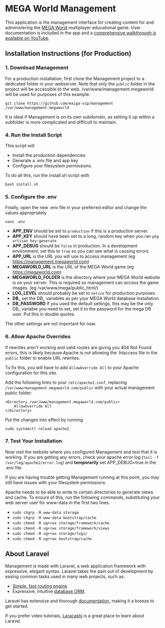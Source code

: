 # MEGA World Management
This application is the management interface for creating content for and administering the [MEGA World](https://github.com/maiga-vip/mega) multiplayer educational game.
User documentation is included in the app and a [comprehensive walkthrough is available on YouTube](https://www.youtube.com/watch?v=SAL6YAYWuFo).

## Installation Instructions (for Production)
### 1. Download Management
For a production installation, first clone the Management project to a dedicated folder in your webserver. Note that only the ```public``` folder in the project will be accessible to the web. /var/www/management.megaworld will be used for purposes of this example.

```git clone https://github.com/maiga-vip/management /var/www/management.megaworld ```

It is ideal if Management is on its own subdomain, as setting it up within a subfolder is more complicated and difficult to maintain.

### 4. Run the Install Script
This script will
* Install the production dependencies
* Generate a .env file and app key
* Configure your filesystem permissions.

To do all this, run the install.sh script with

```bash install.sh```


### 5. Configure the .env
Finally, open the new .env file in your preferred editor and change the values appropriately

```nano .env```

* **APP_ENV** should be set to ```production``` if this is a production server.
* **APP_KEY** should have been set to a long, random key when you ran ```php artisan key:generate```
* **APP_DEBUG** should be ```false``` in production. In a development environment, set this to ```true``` so you can see what is causing errors. 
* **APP_URL** is the URL you will use to access management (eg https://management.megaworld.com)
* **MEGAWORLD_URL** is the URL of the MEGA World game (eg https://megaworld.com)
* **MEGAWORLD_FOLDER** is the directory where your MEGA World website is on your server. This is required so management can access the game images. (eg /var/www/mega/public_html/)
* **LOG_LEVEL** should probably be set to ```notice``` for production purposes.
* **DB_** set the DB_ variables as per your MEGA World database installation.
* **DB_PASSWORD** If you used the default settings, this may be the only DB_ variable you need to set, set it to the password for the mega DB user. Put this in double quotes.

The other settings are not important for now.

### 6. Allow Apache Overrides
If rewrites aren't working and valid routes are giving you 404 Not Found errors, this is likely because Apache is not allowing the .htaccess file in the ```public``` folder to enable URL rewrites.

To fix this, you will have to add ```AllowOverride All``` to your Apache configuration for this site.

Add the following lines to your ```/etc/apache2.conf```, replacing ```/var/www/management.megaworld.com/public``` with your actual management public folder:
```apacheconf
<Directory /var/www/management.megaworld.com/public>
    AllowOverride All
</Directory>
```
Put the changes into effect by running

```sudo systemctl reload apache2```

### 7. Test Your Installation
Now visit the website where you configured Management and test that it is working. If you are getting any errors, check your apache error log (```tail -f /var/log/apache2/error.log```) and **temporarily** set APP_DEBUG=true in the .env file.

If you are having trouble getting Management running at this point, you may still have issues with your filesystem permissions.

Apache needs to be able to write to certain directories to generate views and cache. To ensure of this, run the following commands, substituting your web server user for www-data in the first two lines.
* ```sudo chgrp -R www-data storage```
* ```sudo chgrp -R www-data bootstrap/cache```
* ```sudo chmod -R ug+rwx storage/framework/cache```
* ```sudo chmod -R ug+rwx storage/framework/views```
* ```sudo chmod -R ug+rwx storage/logs/```
* ```sudo chmod -R ug+rwx bootstrap/cache```


## About Laravel
Management is made with Laravel, a web application framework with expressive, elegant syntax. Laravel takes the pain out of development by easing common tasks used in many web projects, such as:

- [Simple, fast routing engine](https://laravel.com/docs/routing).
- Expressive, intuitive [database ORM](https://laravel.com/docs/eloquent).

Laravel has extensive and thorough [documentation](https://laravel.com/docs), making it a breeze to get started.

If you prefer video tutorials, [Laracasts](https://laracasts.com) is a great place to learn about Laravel.

